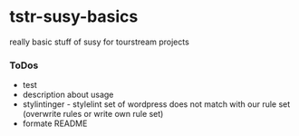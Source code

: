 # tstr-susy-basics
really basic stuff of susy for tourstream projects

### ToDos

* test
* description about usage
* stylintinger - stylelint set of wordpress does not match with our rule set (overwrite rules or write own rule set)
* formate README
